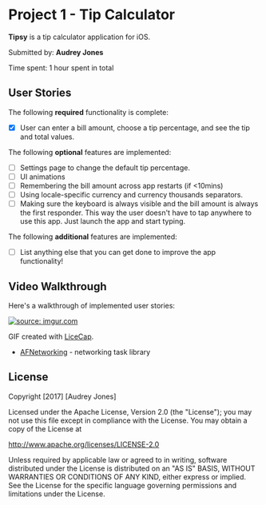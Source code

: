 # Project 1 - Tip Calculator

**Tipsy** is a tip calculator application for iOS.

Submitted by: **Audrey Jones**

Time spent: 1 hour spent in total

## User Stories

The following **required** functionality is complete:

* [x] User can enter a bill amount, choose a tip percentage, and see the tip and total values.

The following **optional** features are implemented:
* [ ] Settings page to change the default tip percentage.
* [ ] UI animations
* [ ] Remembering the bill amount across app restarts (if <10mins)
* [ ] Using locale-specific currency and currency thousands separators.
* [ ] Making sure the keyboard is always visible and the bill amount is always the first responder. This way the user doesn't have to tap anywhere to use this app. Just launch the app and start typing.

The following **additional** features are implemented:

- [ ] List anything else that you can get done to improve the app functionality!

## Video Walkthrough

Here's a walkthrough of implemented user stories:

<a href="http://imgur.com/Yx08nN6"><img src="http://i.imgur.com/Yx08nN6.gif" title="source: imgur.com" /></a>

GIF created with [LiceCap](http://www.cockos.com/licecap/).


- [AFNetworking](https://github.com/AFNetworking/AFNetworking) - networking task library

## License

Copyright [2017] [Audrey Jones]

Licensed under the Apache License, Version 2.0 (the "License");
you may not use this file except in compliance with the License.
You may obtain a copy of the License at

http://www.apache.org/licenses/LICENSE-2.0

Unless required by applicable law or agreed to in writing, software
distributed under the License is distributed on an "AS IS" BASIS,
WITHOUT WARRANTIES OR CONDITIONS OF ANY KIND, either express or implied.
See the License for the specific language governing permissions and
limitations under the License.
